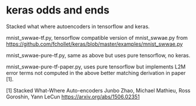 # keras odds and ends

Stacked what where autoencoders in tensorflow and keras.

mnist_swwae-tf.py, tensorflow compatible version of mnist_swwae.py from https://github.com/fchollet/keras/blob/master/examples/mnist_swwae.py

mnist_swwae-pure-tf.py, same as above but uses pure tensorflow, no keras.

mnist_swwae-pure-tf-paper.py, uses pure tensorflow but implements L2M error terms not computed in the above better matching derivation in paper [1]. 

[1] 
Stacked What-Where Auto-encoders
Junbo Zhao, Michael Mathieu, Ross Goroshin, Yann LeCun
https://arxiv.org/abs/1506.02351


